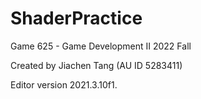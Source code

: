 # ShaderPractice

Game 625 - Game Development II
2022 Fall

Created by Jiachen Tang (AU ID 5283411)

Editor version 2021.3.10f1.
